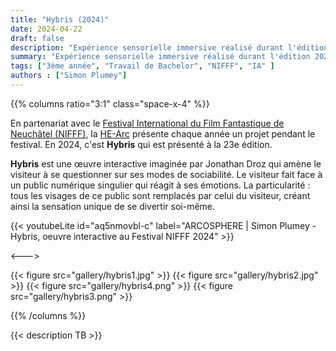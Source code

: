 ```yaml
---
title: "Hybris (2024)"
date: 2024-04-22
draft: false
description: "Expérience sensorielle immersive réalisé durant l'édition 2023 du NIFFF"
summary: "Expérience sensorielle immersive réalisé durant l'édition 2023 du NIFFF"
tags: ["3ème année", "Travail de Bachelor", "NIFFF", "IA" ]
authors : ["Simon Plumey"]
---
```


{{% columns ratio="3:1" class="space-x-4" %}} <!-- begin columns block -->

En partenariat avec le [Festival International du Film Fantastique de Neuchâtel (NIFFF)](https://nifff.ch/), 
la [HE-Arc](https://www.he-arc.ch/) présente chaque année un projet pendant le festival. En 2024, c'est **Hybris** qui est présenté à la 23e édition.

**Hybris** est une œuvre interactive imaginée par Jonathan Droz qui amène le visiteur à se questionner sur ses modes de sociabilité. 
Le visiteur fait face à un public numérique singulier qui réagit à ses émotions. 
La particularité : tous les visages de ce public sont remplacés par celui du visiteur, créant ainsi la sensation unique de se divertir soi-même.

{{< youtubeLite id="aq5nmovbl-c" label="ARCOSPHERE | Simon Plumey - Hybris, oeuvre interactive au Festival NIFFF 2024" >}}

<---> <!-- magic separator, between columns -->

<div class="[&>figure]:my-4">
{{< figure
src="gallery/hybris1.jpg"
>}}
{{< figure
src="gallery/hybris2.jpg"
>}}
{{< figure
src="gallery/hybris4.png"
>}}
{{< figure
src="gallery/hybris3.png"
>}}
</div>


{{% /columns %}}

{{< description TB >}}

